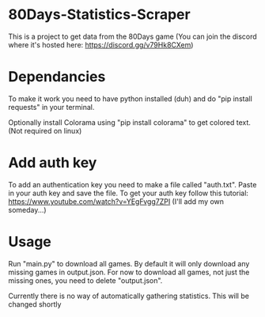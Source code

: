 # 80Days-Statistics-Scraper

This is a project to get data from the 80Days game (You can join the discord where it's hosted here: https://discord.gg/v79Hk8CXem)

# Dependancies

To make it work you need to have python installed (duh) and do "pip install requests" in your terminal.

Optionally install Colorama using "pip install colorama" to get colored text. (Not required on linux)

# Add auth key

To add an authentication key you need to make a file called "auth.txt". 
Paste in your auth key and save the file.
To get your auth key follow this tutorial: https://www.youtube.com/watch?v=YEgFvgg7ZPI (I'll add my own someday...)

# Usage

Run "main.py" to download all games. By default it will only download any missing games in output.json. For now to download all games, not just the missing ones, you need to delete "output.json". 

Currently there is no way of automatically gathering statistics. This will be changed shortly
